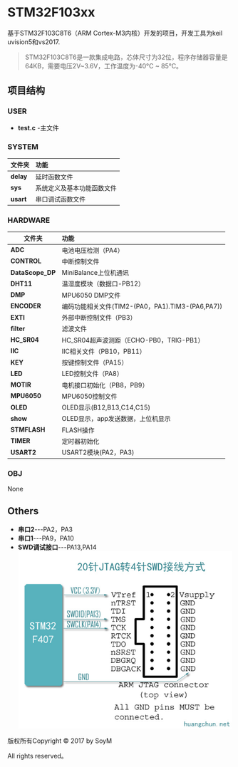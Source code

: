 # STM32F103xx
基于STM32F103C8T6（ARM Cortex-M3内核）开发的项目，开发工具为keil uvision5和vs2017.
>STM32F103C8T6是一款集成电路，芯体尺寸为32位，程序存储器容量是64KB，需要电压2V~3.6V，工作温度为-40°C ~ 85°C。

## 项目结构
### USER
* **test.c** -主文件
### SYSTEM
|文件夹|功能|
|---|:---|
|**delay**|     延时函数文件|
|**sys**|       系统定义及基本功能函数文件|
|**usart**| 串口调试函数文件|
### HARDWARE
文件夹|功能
---|:---
**ADC** | 电池电压检测（PA4）
**CONTROL** | 中断控制文件
**DataScope_DP** | MiniBalance上位机通讯
**DHT11** | 温湿度模块（数据口-PB12）
**DMP** | MPU6050 DMP文件
**ENCODER** | 编码功能相关文件(TIM2-(PA0，PA1).TIM3-(PA6,PA7))
**EXTI** | 外部中断控制文件（PB3）
**filter** | 滤波文件
**HC_SR04** | HC_SR04超声波测距（ECHO-PB0，TRIG-PB1）
**IIC**| IIC相关文件（PB10，PB11）
**KEY**| 按键控制文件（PA15）
**LED**| LED控制文件（PA8）
**MOTIR** | 电机接口初始化（PB8，PB9）
**MPU6050**| MPU6050控制文件
**OLED** | OLED显示(B12,B13,C14,C15)
**show** | OLED显示，app发送数据，上位机显示
**STMFLASH** | FLASH操作
**TIMER** | 定时器初始化
**USART2** | USART2模块(PA2，PA3)
### OBJ
None

## Others
* **串口2**---PA2，PA3
* **串口1**---PA9，PA10
* **SWD调试接口**---PA13,PA14
![](img/jtagtoswd.jpg)


版权所有Copyright © 2017 by SoyM

All rights reserved。